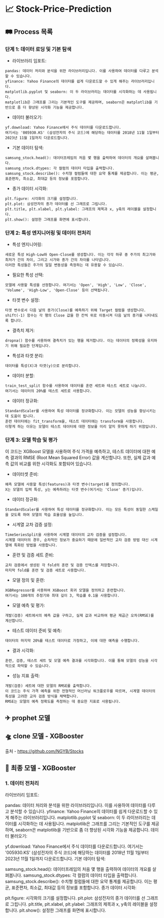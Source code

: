 # 📈 Stock-Price-Prediction

## 🛤 Process 목록
### 단계 1: 데이터 로딩 및 기본 탐색
- 라이브러리 임포트:
```
pandas: 데이터 처리와 분석을 위한 라이브러리입니다. 이를 사용하여 데이터를 다루고 분석할 수 있습니다.
yfinance: Yahoo Finance의 데이터를 쉽게 다운로드할 수 있게 해주는 라이브러리입니다.
matplotlib.pyplot 및 seaborn: 이 두 라이브러리는 데이터를 시각화하는 데 사용됩니다.
matplotlib은 그래프를 그리는 기본적인 도구를 제공하며, seaborn은 matplotlib을 기반으로 좀 더 향상된 시각화 기능을 제공합니다.
```
- 데이터 불러오기:
```
yf.download: Yahoo Finance에서 주식 데이터를 다운로드합니다.
여기서는 '005930.KS' (삼성전자의 주식 코드)에 해당하는 데이터를 2018년 11월 1일부터 2023년 11월 1일까지 다운로드합니다.
```
- 기본 데이터 탐색:
```
samsung_stock.head(): 데이터프레임의 처음 몇 행을 출력하여 데이터의 개요를 살펴봅니다.
samsung_stock.dtypes: 각 컬럼의 데이터 타입을 출력합니다.
samsung_stock.describe(): 수치형 컬럼들에 대한 요약 통계를 제공합니다. 이는 평균, 표준편차, 최소값, 최대값 등의 정보를 포함합니다.
```
- 종가 데이터 시각화:
```
plt.figure: 시각화의 크기를 설정합니다.
plt.plot: 삼성전자의 종가 데이터를 선 그래프로 그립니다.
plt.title, plt.xlabel, plt.ylabel: 그래프의 제목과 x, y축의 레이블을 설정합니다.
plt.show(): 설정한 그래프를 화면에 표시합니다.
```

### 단계 2: 특성 엔지니어링 및 데이터 전처리
- 특성 엔지니어링:
```
새로운 특성 High-Low와 Open-Close를 생성합니다. 이는 각각 하루 중 주가의 최고가와 최저가 간의 차이, 그리고 시가와 종가 간의 차이를 나타냅니다.
이러한 특성들은 주가의 일일 변동성을 측정하는 데 유용할 수 있습니다.
```
- 필요한 특성 선택:
```
모델에 사용할 특성을 선정합니다. 여기서는 'Open', 'High', 'Low', 'Close', 'Volume', 'High-Low', 'Open-Close' 등이 선택됩니다.
```
- 타겟 변수 설정:
```
타겟 변수로서 다음 날의 종가(Close)를 예측하기 위해 Target 컬럼을 생성합니다.
shift(-1) 함수는 각 행의 Close 값을 한 칸씩 위로 이동시켜 다음 날의 종가를 나타내도록 합니다.
```
- 결측치 제거:
```
dropna() 함수를 사용하여 결측치가 있는 행을 제거합니다. 이는 데이터의 정확성을 유지하기 위해 필요한 단계입니다.
```
- 특성과 타겟 분리:
```
데이터를 특성(X)과 타겟(y)으로 분리합니다.
```
- 데이터 분할:
```
train_test_split 함수를 사용하여 데이터를 훈련 세트와 테스트 세트로 나눕니다.
여기서는 데이터의 20%를 테스트 세트로 사용합니다.
```
- 데이터 정규화:
```
StandardScaler를 사용하여 특성 데이터를 정규화합니다. 이는 모델의 성능을 향상시키는 데 도움이 됩니다.
훈련 데이터에는 fit_transform을, 테스트 데이터에는 transform을 사용합니다.
이렇게 하는 이유는 모델이 테스트 데이터에 대한 정보를 미리 알지 못하게 하기 위함입니다.
```
### 단계 3: 모델 학습 및 평가

이 코드는 XGBoost 모델을 사용하여 주식 가격을 예측하고, 테스트 데이터에 대한 예측 결과의 RMSE (Root Mean Squared Error) 값을 계산합니다. 또한, 실제 값과 예측 값의 비교를 위한 시각화도 포함되어 있습니다.

- 데이터셋 준비:
```
예측 모델에 사용할 특성(features)과 타겟 변수(target)를 정의합니다.
X는 모델의 입력 특성, y는 예측하려는 타겟 변수(여기서는 'Close' 종가)입니다.
```
- 데이터 정규화:
```
StandardScaler를 사용하여 특성 데이터를 정규화합니다. 이는 모든 특성이 동일한 스케일을 갖도록 하여 모델의 학습 효율성을 높입니다.
```
- 시계열 교차 검증 설정:
```
TimeSeriesSplit을 사용하여 시계열 데이터의 교차 검증을 설정합니다.
시계열 데이터의 경우, 순차적인 정보가 중요하기 때문에 일반적인 교차 검증 방법 대신 시계열에 특화된 방법을 사용합니다.
```
- 훈련 및 검증 세트 준비:
```
교차 검증에서 생성된 각 fold의 훈련 및 검증 인덱스를 저장합니다.
마지막 fold를 훈련 및 검증 세트로 사용합니다.
```
- 모델 정의 및 훈련:
```
XGBRegressor를 사용하여 XGBoost 회귀 모델을 정의하고 훈련합니다.
여기서는 100개의 추정기와 최대 깊이 3, 학습률 0.1을 사용합니다.
```
- 모델 예측 및 평가:
```
개발(검증) 세트에서의 예측 값을 구하고, 실제 값과 비교하여 평균 제곱근 오차(RMSE)를 계산합니다.
```
- 테스트 데이터 준비 및 예측:
```
데이터의 마지막 20%를 테스트 데이터로 가정하고, 이에 대한 예측을 수행합니다.
```
- 결과 시각화:
```
훈련, 검증, 테스트 세트 및 모델 예측 결과를 시각화합니다. 이를 통해 모델의 성능을 시각적으로 파악할 수 있습니다.
```
- 성능 지표 출력:
```
개발(검증) 세트에 대한 모델의 RMSE를 출력합니다.
이 코드는 주식 가격 예측을 위한 전형적인 머신러닝 워크플로우를 따르며, 시계열 데이터의 특성을 고려한 교차 검증 방식을 채택합니다.
RMSE는 모델의 예측 정확도를 측정하는 데 중요한 지표로 사용됩니다.
```

## ✈ prophet 모델

## 🛸 clone 모델 - XGBooster
출처 - https://github.com/NGYB/Stocks

## 🚀 최종 모델 - XGBooster
### 1. 데이터 전처리
라이브러리 임포트:

pandas: 데이터 처리와 분석을 위한 라이브러리입니다. 이를 사용하여 데이터를 다루고 분석할 수 있습니다. yfinance: Yahoo Finance의 데이터를 쉽게 다운로드할 수 있게 해주는 라이브러리입니다. matplotlib.pyplot 및 seaborn: 이 두 라이브러리는 데이터를 시각화하는 데 사용됩니다. matplotlib은 그래프를 그리는 기본적인 도구를 제공하며, seaborn은 matplotlib을 기반으로 좀 더 향상된 시각화 기능을 제공합니다. 데이터 불러오기:

yf.download: Yahoo Finance에서 주식 데이터를 다운로드합니다. 여기서는 '005930.KS' (삼성전자의 주식 코드)에 해당하는 데이터를 2018년 11월 1일부터 2023년 11월 1일까지 다운로드합니다. 기본 데이터 탐색:

samsung_stock.head(): 데이터프레임의 처음 몇 행을 출력하여 데이터의 개요를 살펴봅니다. samsung_stock.dtypes: 각 컬럼의 데이터 타입을 출력합니다. samsung_stock.describe(): 수치형 컬럼들에 대한 요약 통계를 제공합니다. 이는 평균, 표준편차, 최소값, 최대값 등의 정보를 포함합니다. 종가 데이터 시각화:

plt.figure: 시각화의 크기를 설정합니다. plt.plot: 삼성전자의 종가 데이터를 선 그래프로 그립니다. plt.title, plt.xlabel, plt.ylabel: 그래프의 제목과 x, y축의 레이블을 설정합니다. plt.show(): 설정한 그래프를 화면에 표시합니다.
